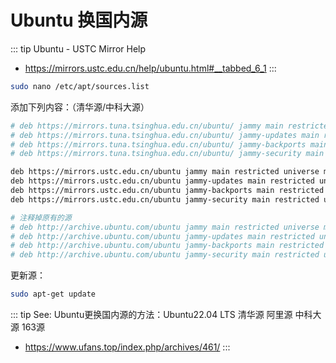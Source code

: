 # Ubuntu 换国内源

::: tip Ubuntu - USTC Mirror Help
* https://mirrors.ustc.edu.cn/help/ubuntu.html#__tabbed_6_1
:::

```sh
sudo nano /etc/apt/sources.list
```

添加下列内容：（清华源/中科大源）

```sh
# deb https://mirrors.tuna.tsinghua.edu.cn/ubuntu/ jammy main restricted universe multiverse
# deb https://mirrors.tuna.tsinghua.edu.cn/ubuntu/ jammy-updates main restricted universe multiverse
# deb https://mirrors.tuna.tsinghua.edu.cn/ubuntu/ jammy-backports main restricted universe multiverse
# deb https://mirrors.tuna.tsinghua.edu.cn/ubuntu/ jammy-security main restricted universe multiverse

deb https://mirrors.ustc.edu.cn/ubuntu jammy main restricted universe multiverse
deb https://mirrors.ustc.edu.cn/ubuntu jammy-updates main restricted universe multiverse
deb https://mirrors.ustc.edu.cn/ubuntu jammy-backports main restricted universe multiverse
deb https://mirrors.ustc.edu.cn/ubuntu jammy-security main restricted universe multiverse

# 注释掉原有的源
# deb http://archive.ubuntu.com/ubuntu jammy main restricted universe multiverse
# deb http://archive.ubuntu.com/ubuntu jammy-updates main restricted universe multiverse
# deb http://archive.ubuntu.com/ubuntu jammy-backports main restricted universe multiverse
# deb http://archive.ubuntu.com/ubuntu jammy-security main restricted universe multiverse
```

更新源：

```sh
sudo apt-get update
```

::: tip See: Ubuntu更换国内源的方法：Ubuntu22.04 LTS 清华源 阿里源 中科大源 163源
- https://www.ufans.top/index.php/archives/461/
:::